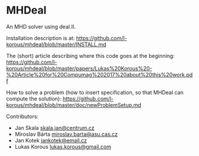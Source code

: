 # MHDeal

An MHD solver using deal.II.

Installation description is at:
https://github.com/l-korous/mhdeal/blob/master/INSTALL.md

The (short) article describing where this code goes at the beginning: https://github.com/l-korous/mhdeal/blob/master/papers/Lukas%20Korous%20-%20Article%20for%20Compumag%202017%20about%20this%20work.pdf

How to solve a problem (how to insert specification, so that MHDeal can compute the solution):
https://github.com/l-korous/mhdeal/blob/master/doc/newProblemSetup.md

Contributors:
- Jan Skala <skala.jan@centrum.cz>
- Miroslav Bárta <miroslav.barta@asu.cas.cz>
- Jan Kotek <jankotek@email.cz>
- Lukas Korous <lukas.korous@gmail.com>

